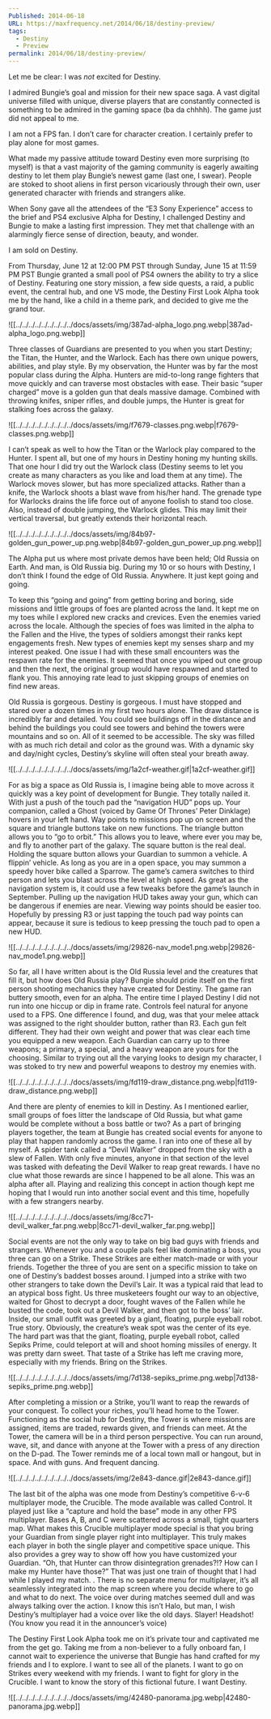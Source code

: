 ```yaml
---
Published: 2014-06-18
URL: https://maxfrequency.net/2014/06/18/destiny-preview/
tags:
  - Destiny
  - Preview
permalink: 2014/06/18/destiny-preview/
---
```

Let me be clear: I was *not* excited for Destiny.

I admired Bungie’s goal and mission for their new space saga. A vast digital universe filled with unique, diverse players that are constantly connected is something to be admired in the gaming space (ba da chhhh). The game just did not appeal to me.

I am not a FPS fan. I don’t care for character creation. I certainly prefer to play alone for most games.

What made my passive attitude toward Destiny even more surprising (to myself) is that a vast majority of the gaming community is eagerly awaiting destiny to let them play Bungie’s newest game (last one, I swear). People are stoked to shoot aliens in first person vicariously through their own, user generated character with friends and strangers alike.

When Sony gave all the attendees of the “E3 Sony Experience” access to the brief and PS4 exclusive Alpha for Destiny, I challenged Destiny and Bungie to make a lasting first impression. They met that challenge with an alarmingly fierce sense of direction, beauty, and wonder.

I am sold on Destiny.

From Thursday, June 12 at 12:00 PM PST through Sunday, June 15 at 11:59 PM PST Bungie granted a small pool of PS4 owners the ability to try a slice of Destiny. Featuring one story mission, a few side quests, a raid, a public event, the central hub, and one VS mode, the Destiny First Look Alpha took me by the hand, like a child in a theme park, and decided to give me the grand tour.

![[../../../../../../../../../docs/assets/img/387ad-alpha_logo.png.webp|387ad-alpha_logo.png.webp]]

Three classes of Guardians are presented to you when you start Destiny; the Titan, the Hunter, and the Warlock. Each has there own unique powers, abilities, and play style. By my observation, the Hunter was by far the most popular class during the Alpha. Hunters are mid-to-long range fighters that move quickly and can traverse most obstacles with ease. Their basic “super charged” move is a golden gun that deals massive damage. Combined with throwing knifes, sniper rifles, and double jumps, the Hunter is great for stalking foes across the galaxy.

![[../../../../../../../../../docs/assets/img/f7679-classes.png.webp|f7679-classes.png.webp]]

I can’t speak as well to how the Titan or the Warlock play compared to the Hunter. I spent all, but one of my hours in Destiny honing my hunting skills. That one hour I did try out the Warlock class (Destiny seems to let you create as many characters as you like and load them at any time). The Warlock moves slower, but has more specialized attacks. Rather than a knife, the Warlock shoots a blast wave from his/her hand. The grenade type for Warlocks drains the life force out of anyone foolish to stand too close. Also, instead of double jumping, the Warlock glides. This may limit their vertical traversal, but greatly extends their horizontal reach.

![[../../../../../../../../../docs/assets/img/84b97-golden_gun_power_up.png.webp|84b97-golden_gun_power_up.png.webp]]

The Alpha put us where most private demos have been held; Old Russia on Earth. And man, is Old Russia big. During my 10 or so hours with Destiny, I don’t think I found the edge of Old Russia. Anywhere. It just kept going and going.

To keep this “going and going” from getting boring and boring, side missions and little groups of foes are planted across the land. It kept me on my toes while I explored new cracks and crevices. Even the enemies varied across the locale. Although the species of foes was limited in the alpha to the Fallen and the Hive, the types of soldiers amongst their ranks kept engagements fresh. New types of enemies kept my senses sharp and my interest peaked. One issue I had with these small encounters was the respawn rate for the enemies. It seemed that once you wiped out one group and then the next, the original group would have respawned and started to flank you. This annoying rate lead to just skipping groups of enemies on find new areas.

Old Russia is gorgeous. Destiny is gorgeous. I must have stopped and stared over a dozen times in my first two hours alone. The draw distance is incredibly far and detailed. You could see buildings off in the distance and behind the buildings you could see towers and behind the towers were mountains and so on. All of it seemed to be accessible. The sky was filled with as much rich detail and color as the ground was. With a dynamic sky and day/night cycles, Destiny’s skyline will often steal your breath away.

![[../../../../../../../../../docs/assets/img/1a2cf-weather.gif|1a2cf-weather.gif]]

For as big a space as Old Russia is, I imagine being able to move across it quickly was a key point of development for Bungie. They totally nailed it. With just a push of the touch pad the “navigation HUD” pops up. Your companion, called a Ghost (voiced by Game Of Thrones’ Peter Dinklage) hovers in your left hand. Way points to missions pop up on screen and the square and triangle buttons take on new functions. The triangle button allows you to “go to orbit.” This allows you to leave, where ever you may be, and fly to another part of the galaxy. The square button is the real deal. Holding the square button allows your Guardian to summon a vehicle. A flippin’ vehicle. As long as you are in a open space, you may summon a speedy hover bike called a Sparrow. The game’s camera switches to third person and lets you blast across the level at high speed. As great as the navigation system is, it could use a few tweaks before the game’s launch in September. Pulling up the navigation HUD takes away your gun, which can be dangerous if enemies are near. Viewing way points should be easier too. Hopefully by pressing R3 or just tapping the touch pad way points can appear, because it sure is tedious to keep pressing the touch pad to open a new HUD.

![[../../../../../../../../../docs/assets/img/29826-nav_mode1.png.webp|29826-nav_mode1.png.webp]]

So far, all I have written about is the Old Russia level and the creatures that fill it, but how does Old Russia play? Bungie should pride itself on the first person shooting mechanics they have created for Destiny. The game ran buttery smooth, even for an alpha. The entire time I played Destiny I did not run into one hiccup or dip in frame rate. Controls feel natural for anyone used to a FPS. One difference I found, and dug, was that your melee attack was assigned to the right shoulder button, rather than R3. Each gun felt different. They had their own weight and power that was clear each time you equipped a new weapon. Each Guardian can carry up to three weapons; a primary, a special, and a heavy weapon are yours for the choosing. Similar to trying out all the varying looks to design my character, I was stoked to try new and powerful weapons to destroy my enemies with.

![[../../../../../../../../../docs/assets/img/fd119-draw_distance.png.webp|fd119-draw_distance.png.webp]]

And there are plenty of enemies to kill in Destiny. As I mentioned earlier, small groups of foes litter the landscape of Old Russia, but what game would be complete without a boss battle or two? As a part of bringing players together, the team at Bungie has created social events for anyone to play that happen randomly across the game. I ran into one of these all by myself. A spider tank called a “Devil Walker” dropped from the sky with a slew of Fallen. With only five minutes, anyone in that section of the level was tasked with defeating the Devil Walker to reap great rewards. I have no clue what those rewards are since I happened to be all alone. This was an alpha after all. Playing and realizing this concept in action though kept me hoping that I would run into another social event and this time, hopefully with a few strangers nearby.

![[../../../../../../../../../docs/assets/img/8cc71-devil_walker_far.png.webp|8cc71-devil_walker_far.png.webp]]

Social events are not the only way to take on big bad guys with friends and strangers. Whenever you and a couple pals feel like dominating a boss, you three can go on a Strike. These Strikes are either match-made or with your friends. Together the three of you are sent on a specific mission to take on one of Destiny’s baddest bosses around. I jumped into a strike with two other strangers to take down the Devil’s Lair. It was a typical raid that lead to an atypical boss fight. Us three musketeers fought our way to an objective, waited for Ghost to decrypt a door, fought waves of the Fallen while he busted the code, took out a Devil Walker, and then got to the boss’ lair. Inside, our small outfit was greeted by a giant, floating, purple eyeball robot. True story. Obviously, the creature’s weak spot was the center of its eye. The hard part was that the giant, floating, purple eyeball robot, called Sepiks Prime, could teleport at will and shoot homing missiles of energy. It was pretty darn sweet. That taste of a Strike has left me craving more, especially with my friends. Bring on the Strikes.

![[../../../../../../../../../docs/assets/img/7d138-sepiks_prime.png.webp|7d138-sepiks_prime.png.webp]]

After completing a mission or a Strike, you’ll want to reap the rewards of your conquest. To collect your riches, you’ll head home to the Tower. Functioning as the social hub for Destiny, the Tower is where missions are assigned, items are traded, rewards given, and friends can meet. At the Tower, the camera will be in a third person perspective. You can run around, wave, sit, and dance with anyone at the Tower with a press of any direction on the D-pad. The Tower reminds me of a local town mall or hangout, but in space. And with guns. And frequent dancing.

![[../../../../../../../../../docs/assets/img/2e843-dance.gif|2e843-dance.gif]]

The last bit of the alpha was one mode from Destiny’s competitive 6-v-6 multiplayer mode, the Crucible. The mode available was called Control. It played just like a “capture and hold the base” mode in any other FPS multiplayer. Bases A, B, and C were scattered across a small, tight quarters map. What makes this Crucible multiplayer mode special is that you bring your Guardian from single player right into multiplayer. This truly makes each player in both the single player and competitive space unique. This also provides a grey way to show off how you have customized your Guardian. “Oh, that Hunter can throw disintegration grenades?!? How can I make my Hunter have those?” That was just one train of thought that I had while I played my match. . There is no separate menu for multiplayer, it’s all seamlessly integrated into the map screen where you decide where to go and what to do next. The voice over during matches seemed dull and was always talking over the action. I know this isn’t Halo, but man, I wish Destiny’s multiplayer had a voice over like the old days. Slayer! Headshot! (You know you read it in the announcer’s voice)

The Destiny First Look Alpha took me on it’s private tour and captivated me from the get go. Taking me from a non-believer to a fully onboard fan, I cannot wait to experience the universe that Bungie has hand crafted for my friends and I to explore. I want to see all of the planets. I want to go on Strikes every weekend with my friends. I want to fight for glory in the Crucible. I want to know the story of this fictional future. I want Destiny.

![[../../../../../../../../../docs/assets/img/42480-panorama.jpg.webp|42480-panorama.jpg.webp]]
